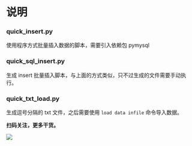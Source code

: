 # 说明

### quick_insert.py

使用程序方式批量插入数据的脚本，需要引入依赖包 pymysql

### quick_sql_insert.py

生成 insert 批量插入脚本，与上面的方式类似，只不过生成的文件需要手动执行。

### quick_txt_load.py

生成逗号分隔的 txt 文件，之后需要使用 `load data infile` 命令导入数据。


**扫码关注，更多干货。**

![](https://i.loli.net/2020/08/04/EOelrCxtPUwsnS8.jpg)